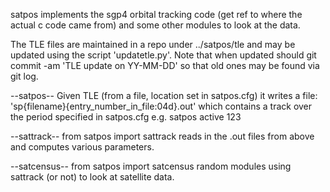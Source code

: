 satpos  implements the sgp4 orbital tracking code (get ref to where the actual c code came from) and some other modules to look at the data.

The TLE files are maintained in a repo under ../satpos/tle and may be updated using the script 'updatetle.py'.  Note that when updated should git commit -am 'TLE update on YY-MM-DD' so that old ones may be found via git log.

--satpos--
Given TLE (from a file, location set in satpos.cfg) it writes a file:
    'sp{filename}{entry_number_in_file:04d}.out' which contains a track over the period specified in satpos.cfg
e.g. satpos active 123


--sattrack--
from satpos import sattrack
reads in the .out files from above and computes various parameters.

--satcensus--
from satpos import satcensus
random modules using sattrack (or not) to look at satellite data.
